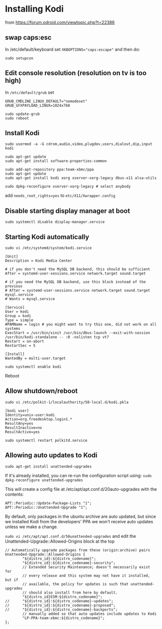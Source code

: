 # Installing Kodi

from https://forum.odroid.com/viewtopic.php?t=22386

## swap caps:esc

In /etc/default/keyboard set `XKBOPTIONS="caps:escape"` and then do:

`sudo setupcon`

## Edit console resolution (resolution on tv is too high)

In `/etc/default/grub` set

```
GRUB_CMDLINE_LINUX_DEFAULT="nomodeset"
GRUB_GFXPAYLOAD_LINUX=1024x768
```

```
sudo update-grub
sudo reboot
```

## Install Kodi

```
sudo usermod -a -G cdrom,audio,video,plugdev,users,dialout,dip,input kodi

sudo apt-get update
sudo apt-get install software-properties-common

sudo add-apt-repository ppa:team-xbmc/ppa
sudo apt-get update
sudo apt-get install kodi xorg xserver-xorg-legacy dbus-x11 alsa-utils

sudo dpkg-reconfigure xserver-xorg-legacy # select anybody
```

add `needs_root_rights=yes` to `etc/X11/Xwrapper.config`

## Disable starting display manager at boot

`sudo systemctl disable display-manager.service`

## Starting Kodi automatically

`sudo vi /etc/systemd/system/kodi.service`

```
[Unit]
Description = Kodi Media Center

# if you don't need the MySQL DB backend, this should be sufficient
After = systemd-user-sessions.service network.target sound.target

# if you need the MySQL DB backend, use this block instead of the previous
# After = systemd-user-sessions.service network.target sound.target mysql.service
# Wants = mysql.service

[Service]
User = kodi
Group = kodi
Type = simple
#PAMName = login # you might want to try this one, did not work on all systems
ExecStart = /usr/bin/xinit /usr/bin/dbus-launch --exit-with-session /usr/bin/kodi-standalone -- :0 -nolisten tcp vt7
Restart = on-abort
RestartSec = 5

[Install]
WantedBy = multi-user.target
```

`sudo systemctl enable kodi`

Reboot

## Allow shutdown/reboot

`sudo vi /etc/polkit-1/localauthority/50-local.d/kodi.pkla`

```
[kodi user]
Identity=unix-user:kodi
Action=org.freedesktop.login1.*
ResultAny=yes
ResultInactive=no
ResultActive=yes
```

`sudo systemctl restart polkitd.service`

## Allowing auto updates to Kodi

```
sudo apt-get install unattended-upgrades
```

If it's already installed, you can re-run the configuration script using:
`sudo dpkg-reconfigure unattended-upgrades`

This will create a config file at /etc/apt/apt.conf.d/20auto-upgrades with the contents:

```
APT::Periodic::Update-Package-Lists "1";
APT::Periodic::Unattended-Upgrade "1";
```

By default, only packages in the ubuntu archive are auto updated, but since we installed 
Kodi from the developers' PPA we won't receive auto updates unless we make a change. 

`sudo vi /etc/apt/apt.conf.d/50unattended-upgrades`
and edit the Unattended-Upgrade::Allowed-Origins block at the top

```
// Automatically upgrade packages from these (origin:archive) pairs
Unattended-Upgrade::Allowed-Origins {
        "${distro_id}:${distro_codename}";
        "${distro_id}:${distro_codename}-security";
        // Extended Security Maintenance; doesn't necessarily exist for
        // every release and this system may not have it installed, but if
        // available, the policy for updates is such that unattended-upgrades
        // should also install from here by default.
        "${distro_id}ESM:${distro_codename}";
//      "${distro_id}:${distro_codename}-updates";
//      "${distro_id}:${distro_codename}-proposed";
//      "${distro_id}:${distro_codename}-backports";
        // manually added so that auto updates include updates to Kodi
        "LP-PPA-team-xbmc:${distro_codename}";
};
```
